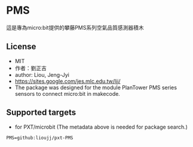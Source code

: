 # PMS

這是專為micro:bit提供的攀藤PMS系列空氣品質感測器積木

## License

* MIT
* 作者：劉正吉
* author: Liou, Jeng-Jyi
* https://sites.google.com/jes.mlc.edu.tw/ljj/
* The package was designed for the module PlanTower PMS series sensors to connect micro:bit in makecode.

## Supported targets

* for PXT/microbit
(The metadata above is needed for package search.)

```package
PMS=github:lioujj/pxt-PMS
```
